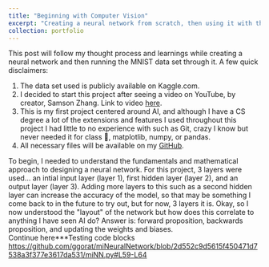 ```yaml
---
title: "Beginning with Computer Vision"
excerpt: "Creating a neural network from scratch, then using it with the MNIST data set to learn the basics of computer vision. <br/><img src='/images/MNIST.png'>"
collection: portfolio
---
```


This post will follow my thought process and learnings while creating a neural network and then running the MNIST data set through it. A few quick disclaimers: <br/>
1. The data set used is publicly available on Kaggle.com. <br/>
2. I decided to start this project after seeing a video on YouTube, by creator, Samson Zhang. Link to video [here](https://www.youtube.com/watch?v=w8yWXqWQYmU&list=LL&index=17&t=580s).<br/>
3. This is my first project centered around AI, and although I have a CS degree a lot of the extensions and features I used throughout this project I had little to no experience with such as Git, crazy I know but never needed it for class 🫠, matplotlib, numpy, or pandas.<br/>
4. All necessary files will be available on my [GitHub](https://github.com/ggorat/miNeuralNetwork).<br/>

To begin, I needed to understand the fundamentals and mathematical approach to designing a neural network. For this project, 3 layers were used... an intial input layer (layer 1), first hidden layer (layer 2), and an output layer (layer 3). Adding more layers to this such as a second hidden layer can increase the accuracy of the model, so that may be something I come back to in the future to try out, but for now, 3 layers it is. Okay, so I now understood the "layout" of the network but how does this correlate to anything I have seen AI do? Answer is: forward proposition, backwards proposition, and updating the weights and biases.<br/>
Continue here***Testing code blocks
https://github.com/ggorat/miNeuralNetwork/blob/2d552c9d5615f450471d7538a3f377e3617da531/miNN.py#L59-L64